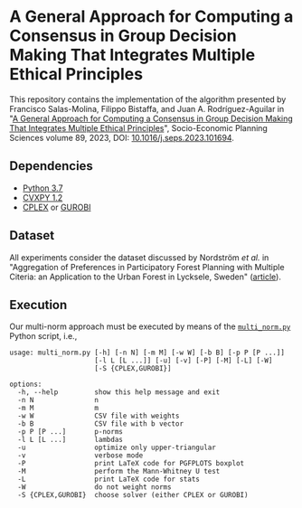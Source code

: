 A General Approach for Computing a Consensus in Group Decision Making That Integrates Multiple Ethical Principles
===================
This repository contains the implementation of the algorithm presented by Francisco Salas-Molina, Filippo Bistaffa, and Juan A. Rodríguez-Aguilar in "[A General Approach for Computing a Consensus in Group Decision Making That Integrates Multiple Ethical Principles](https://www.sciencedirect.com/science/article/pii/S0038012123002069/pdfft?md5=bf631ed1e2094c91969e057c0f9b65b7&pid=1-s2.0-S0038012123002069-main.pdf)", Socio-Economic Planning Sciences volume 89, 2023, DOI: [10.1016/j.seps.2023.101694](https://doi.org/10.1016/j.seps.2023.101694).

Dependencies
----------
 - [Python 3.7](https://www.python.org/downloads/)
 - [CVXPY 1.2](https://www.cvxpy.org/)
 - [CPLEX](https://www.ibm.com/products/ilog-cplex-optimization-studio) or [GUROBI](https://www.gurobi.com)

Dataset
----------
All experiments consider the dataset discussed by Nordström *et al.* in "Aggregation of Preferences in Participatory Forest Planning with Multiple Citeria: an Application to the Urban Forest in Lycksele, Sweden"
([article](https://doi.org/10.1139/X09-107)).

Execution
----------
Our multi-norm approach must be executed by means of the [`multi_norm.py`](multi_norm.py) Python script, i.e.,
```
usage: multi_norm.py [-h] [-n N] [-m M] [-w W] [-b B] [-p P [P ...]]
                     [-l L [L ...]] [-u] [-v] [-P] [-M] [-L] [-W]
                     [-S {CPLEX,GUROBI}]

options:
  -h, --help         show this help message and exit
  -n N               n
  -m M               m
  -w W               CSV file with weights
  -b B               CSV file with b vector
  -p P [P ...]       p-norms
  -l L [L ...]       lambdas
  -u                 optimize only upper-triangular
  -v                 verbose mode
  -P                 print LaTeX code for PGFPLOTS boxplot
  -M                 perform the Mann-Whitney U test
  -L                 print LaTeX code for stats
  -W                 do not weight norms
  -S {CPLEX,GUROBI}  choose solver (either CPLEX or GUROBI)
```
